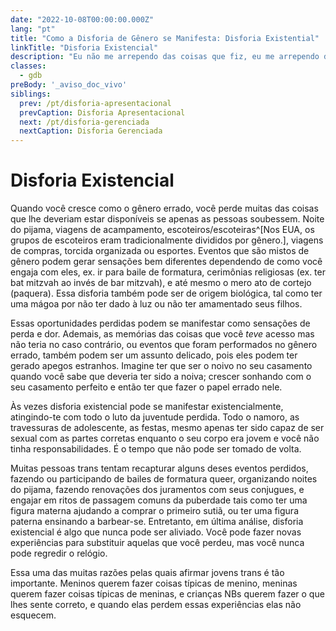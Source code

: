 ```yaml
---
date: "2022-10-08T00:00:00.000Z"
lang: "pt"
title: "Como a Disforia de Gênero se Manifesta: Disforia Existential"
linkTitle: "Disforia Existencial"
description: "Eu não me arrependo das coisas que fiz, eu me arrependo das coisas que não fiz quando tive a chance."
classes:
  - gdb
preBody: '_aviso_doc_vivo'
siblings:
  prev: /pt/disforia-apresentacional
  prevCaption: Disforia Apresentacional
  next: /pt/disforia-gerenciada
  nextCaption: Disforia Gerenciada
---
```


# Disforia Existencial

Quando você cresce como o gênero errado, você perde muitas das coisas que lhe deveriam estar disponíveis se apenas as pessoas soubessem. Noite do pijama, viagens de acampamento, escoteiros/escoteiras^[Nos EUA, os grupos de escoteiros eram tradicionalmente divididos por gênero.], viagens de compras, torcida organizada ou esportes. Eventos que são mistos de gênero podem gerar sensações bem diferentes dependendo de como você engaja com eles, ex. ir para baile de formatura, cerimônias religiosas (ex. ter bat mitzvah ao invés de bar mitzvah), e até mesmo o mero ato de cortejo (paquera). Essa disforia também pode ser de origem biológica, tal como ter uma mágoa por não ter dado à luz ou não ter amamentado seus filhos.

Essas oportunidades perdidas podem se manifestar como sensações de perda e dor. Ademais, as memórias das coisas que você *teve* acesso mas não teria no caso contrário, ou eventos que foram performados no gênero errado, também podem ser um assunto delicado, pois eles podem ter gerado apegos estranhos. Imagine ter que ser o noivo no seu casamento quando você sabe que deveria ter sido a noiva; crescer sonhando com o seu casamento perfeito e então ter que fazer o papel errado nele.

Às vezes disforia existencial pode se manifestar existencialmente, atingindo-te com todo o luto da juventude perdida. Todo o namoro, as travessuras de adolescente, as festas, mesmo apenas ter sido capaz de ser sexual com as partes corretas enquanto o seu corpo era jovem e você não tinha responsabilidades. É o tempo que não pode ser tomado de volta.

Muitas pessoas trans tentam recapturar alguns deses eventos perdidos, fazendo ou participando de bailes de formatura queer, organizando noites do pijama, fazendo renovações dos juramentos com seus conjugues, e engajar em ritos de passagem comuns da puberdade tais como ter uma figura materna ajudando a comprar o primeiro sutiã, ou ter uma figura paterna ensinando a barbear-se. Entretanto, em última análise, disforia existencial é algo que nunca pode ser aliviado. Você pode fazer novas experiências para substituir aquelas que você perdeu, mas você nunca pode regredir o relógio.

Essa uma das muitas razões pelas quais afirmar jovens trans é tão importante. Meninos querem fazer coisas típicas de menino, meninas querem fazer coisas típicas de meninas, e crianças NBs querem fazer o que lhes sente correto, e quando elas perdem essas experiências elas não esquecem.